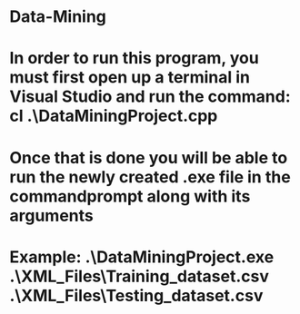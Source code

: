 # Data-Mining

# In order to run this program, you must first open up a terminal in Visual Studio and run the command: cl .\DataMiningProject.cpp
# Once that is done you will be able to run the newly created .exe file in the commandprompt along with its arguments
# Example: .\DataMiningProject.exe .\XML_Files\Training_dataset.csv .\XML_Files\Testing_dataset.csv 